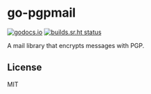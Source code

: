 # go-pgpmail

[![godocs.io](https://godocs.io/github.com/emersion/go-pgpmail?status.svg)](https://godocs.io/github.com/emersion/go-pgpmail)
[![builds.sr.ht status](https://builds.sr.ht/~emersion/go-pgpmail/commits.svg)](https://builds.sr.ht/~emersion/go-pgpmail/commits?)

A mail library that encrypts messages with PGP.

## License

MIT
